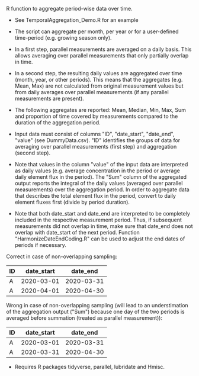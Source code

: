 R function to aggregate period-wise data over time.

 - See TemporalAggregation_Demo.R for an example
 
 - The script can aggregate per month, per year or for a user-defined time-period (e.g. growing season only).
 
 - In a first step, parallel measurements are averaged on a daily basis. This allows averaging over parallel measurements that only partially overlap in time.
 
 - In a second step, the resulting daily values are aggregated over time (month, year, or other periods). This means that the aggregates (e.g. Mean, Max) are not calculated from original measurement values but from daily averages over parallel measurements (if any parallel measurements are present).
 
 - The following aggregates are reported: Mean, Median, Min, Max, Sum and proportion of time covered by measurements compared to the duration of the aggregation period.

 - Input data must consist of columns "ID", "date_start", "date_end", "value" (see DummyData.csv). "ID" identifies the groups of data for averaging over parallel measurements (first step) and aggregation (second step).
 
 - Note that values in the column "value" of the input data are interpreted as daily values (e.g. average concentration in the period or average daily element flux in the period). The "Sum" column of the aggregated output reports the integral of the daily values (averaged over parallel measurements) over the aggregation period. In order to aggregate data that describes the total element flux in the period, convert to daily element fluxes first (divide by period duration).
 
 - Note that both date_start and date_end are interpreted to be completely included in the respective measurement period. Thus, if subsequent measurements did not overlap in time, make sure that date_end does not overlap with date_start of the next period. Function "HarmonizeDateEndCoding.R" can be used to adjust the end dates of periods if necessary.
 
Correct in case of non-overlapping sampling:

|ID| date_start  | date_end |
|--| ------------- | ------------- |
|A| 2020-03-01  | 2020-03-31  |
|A| 2020-04-01  | 2020-04-30  |

Wrong in case of non-overlapping sampling (will lead to an understimation of the aggregation output ("Sum") because one day of the two periods is averaged before summation (treated as parallel measurement)):

|ID| date_start  | date_end |
|--| ------------- | ------------- |
|A| 2020-03-01  | 2020-03-31  |
|A| 2020-03-31  | 2020-04-30  |


- Requires R packages tidyverse, parallel, lubridate and Hmisc.

